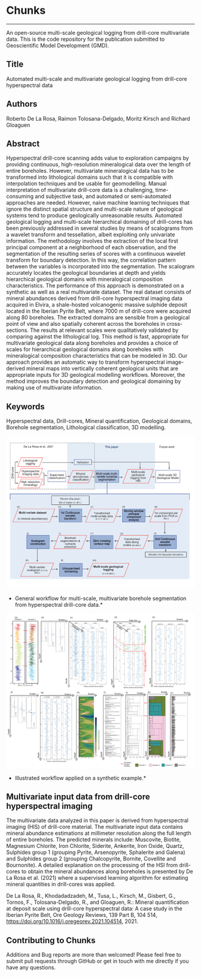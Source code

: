# Chunks
-------
An open-source multi-scale geological logging from drill-core multivariate data.
This is the code repository for the publication submitted to Geoscientific Model Development (GMD). 

Title
-------
Automated multi-scale and multivariate geological logging from drill-core hyperspectral data

Authors
-------
Roberto De La Rosa, Raimon Tolosana-Delgado, Moritz Kirsch and Richard Gloaguen

Abstract
-------

Hyperspectral drill-core scanning adds value to exploration campaigns by providing continuous, high-resolution mineralogical data over the length of entire boreholes. However, multivariate mineralogical data has to be transformed into lithological domains such that it is compatible with interpolation techniques and be usable for geomodelling. Manual interpretation of multivariate drill-core data is a challenging, time-consuming and subjective task, and automated or semi-automated approaches are needed. However, naive machine learning techniques that ignore the distinct spatial structure and multi-scale nature of geological systems tend to produce geologically unreasonable results. Automated geological logging and multi-scale hierarchical domaining of drill-cores has been previously addressed in several studies by means of scalograms from a wavelet transform and tessellation, albeit exploiting only univariate information. 
The methodology involves the  extraction of the local first principal component at a neighborhood of each observation, and the segmentation of the resulting series of scores with a continuous wavelet transform for boundary detection. In this way, the correlation pattern between the variables is incorporated into the segmentation. The scalogram accurately locates the geological boundaries at depth and yields hierarchical geological domains with mineralogical composition characteristics. The performance  of this approach is demonstrated on a synthetic as well as a real multivariate dataset. The real dataset consists of mineral abundances derived from drill-core hyperspectral imaging data acquired in Elvira, a shale-hosted volcanogenic massive sulphide deposit located in the Iberian Pyrite Belt, where 7000 m of drill-core were acquired along 80 boreholes. The extracted domains are sensible from a geological point of view and also spatially coherent across the boreholes in cross-sections. The results at relevant  scales were qualitatively validated by comparing against the lithological log. This method is fast, appropriate for multivariate geological data along boreholes and provides a choice of scales for hierarchical geological domains along boreholes with mineralogical composition characteristics that can be modeled in 3D. Our approach provides an automatic way to transform hyperspectral image-derived mineral maps into vertically coherent geological units that are appropriate inputs for 3D geological modelling workflows. Moreover, the method  improves the boundary detection and geological domaining by making use of multivariate information.

Keywords
-------

Hyperspectral data, Drill-cores, Mineral quantification, Geological domains, Borehole segmentation, Lithological classification, 3D modelling.




![workflow image](Figures/fig02.png)

* General workflow for multi-scale, multivariate borehole segmentation from hyperspectral drill-core data.*


![ilustrated workflow image](Figures/fig03.png)

*  Illustrated workflow applied on a synthetic example.*


Multivariate input data from drill-core hyperspectral imaging
-------

The multivariate data analyzed in this paper is derived from hyperspectral imaging (HIS) of drill-core material. The multivariate input data contains mineral abundance estimations at millimeter resolution along the full length of entire boreholes. The predicted minerals include: Muscovite, Biotite, Magnesium Chlorite, Iron Chlorite, Siderite, Ankerite, Iron Oxide, Quartz, Sulphides group 1 (grouping Pyrite, Arsenopyrite, Sphalerite and Galena) and Sulphides group 2 (grouping Chalcopyrite, Bornite, Covellite and Bournonite). A detailed explanation on the processing of the HSI from drill-cores to obtain the mineral abundances along boreholes is presented by De La Rosa et al. (2021) where a supervised learning algorithm for estimating mineral quantities in drill-cores was applied. 

De La Rosa, R., Khodadadzadeh, M., Tusa, L., Kirsch, M., Gisbert, G., Tornos, F., Tolosana-Delgado, R., and Gloaguen, R.: Mineral quantification at deposit scale using drill-core hyperspectral data: A case study in the Iberian Pyrite Belt, Ore Geology Reviews, 139 Part B, 104 514, https://doi.org/10.1016/j.oregeorev.2021.104514, 2021.


Contributing to  Chunks
-------

Additions and Bug reports  are more than welcomed!
Please feel free to submit pull requests through GitHub or get in touch with me directly if
you have any questions. 
